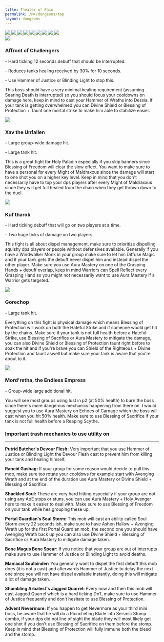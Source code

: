 ```yaml
---
title: Theater of Pain
permalink: /M+/dungeons/top
layout: dungeons
---
```


<div class="author">

<a href="/M+/dungeons/dos">
    <img class="unselected-dungeon" src="/assets/img/dungeons/dos.jpg" />
</a>

<a href="/M+/dungeons/sd">
    <img class="unselected-dungeon" src="/assets/img/dungeons/sd.jpg" />
</a>

<a href="/M+/dungeons/mots">
    <img class="unselected-dungeon" src="/assets/img/dungeons/mots.jpg" />
</a>

<a href="/M+/dungeons/nw">
    <img class="unselected-dungeon" src="/assets/img/dungeons/nw.jpg" />
</a>

<a href="/M+/dungeons/hoa">
    <img class="unselected-dungeon" src="/assets/img/dungeons/hoa.jpg" />
</a>

<a href="/M+/dungeons/top">
    <img class="selected-dungeon" src="/assets/img/dungeons/top.jpg" />
</a>

<a href="/M+/dungeons/pf">
    <img class="unselected-dungeon" src="/assets/img/dungeons/pf.jpg" />
</a>

<a href="/M+/dungeons/soa">
    <img class="unselected-dungeon" src="/assets/img/dungeons/soa.jpg" />
</a>

<a href="/M+/dungeons/tazavesh">
    <img class="unselected-dungeon" src="/assets/img/dungeons/taz.jpg" />
</a>

</div>

<a>
    <img src="/assets/img/dungeons/affront.png" class="dungeon_boss"/>
</a>

### Affront of Challengers

<a class="external" href="https://www.wowhead.com/spell=333292/searing-death" target="_blank" rel="noopener noreferrer" data-wowhead="spell=333292" data-wh-icon-size="small"></a> - Hard ticking 12 seconds debuff that should be interrupted.

<a class="external" href="https://www.wowhead.com/spell=320069/mortal-strike" target="_blank" rel="noopener noreferrer" data-wowhead="spell=320069" data-wh-icon-size="small"></a> - Reduces tanks healing received by 30% for 10 seconds.

<a class="external" href="https://www.wowhead.com/spell=333540/opportunity-strikes" target="_blank" rel="noopener noreferrer" data-wowhead="spell=333540" data-wh-icon-size="small"></a> - Use Hammer of Justice or Blinding Light to stop this.

This boss should have a very minimal healing requirement (assuming Searing Death is interrupted) so you should focus your cooldowns on damage here, keep in mind to cast your Hammer of Wraths into Dessia. If your tank is getting overwhelmed you can Divine Shield or Blessing of Protection + Taunt one mortal strike to make him able to stabilize easier.

<a>
    <img src="/assets/img/dungeons/xav.png" class="dungeon_boss"/>
</a>

### Xav the Unfallen

<a class="external" href="https://www.wowhead.com/spell=320050/might-of-maldraxxus" target="_blank" rel="noopener noreferrer" data-wowhead="spell=320050" data-wh-icon-size="small"></a> - Large group-wide damage hit.

<a class="external" href="https://www.wowhead.com/spell=320644/brutal-combo" target="_blank" rel="noopener noreferrer" data-wowhead="spell=320644" data-wh-icon-size="small"></a> - Large tank hit.

This is a great fight for Holy Paladin especially if you skip banners since Blessing of Freedom will clear the slow effect. You want to make sure to have a personal for every Might of Maldraxxus since the damage will start to one shot you on a higher key level. Keep in mind that you don't necessarily have to top your dps players after every Might of Maldraxxus since they will get full healed from the chain when they get thrown down to the duel.

<a>
    <img src="/assets/img/dungeons/kul-tharok.png" class="dungeon_boss"/>
</a>

### Kul'tharok

<a class="external" href="https://www.wowhead.com/spell=319626/phantasmal-parasite" target="_blank" rel="noopener noreferrer" data-wowhead="spell=319626" data-wh-icon-size="small"></a> - Hard ticking debuff that will go on two players at a time.

<a class="external" href="https://www.wowhead.com/spell=319521/draw-soul" target="_blank" rel="noopener noreferrer" data-wowhead="spell=319521" data-wh-icon-size="small"></a> - Two huge ticks of damage on two players.

This fight is all about dispel management, make sure to prioritize dispelling squishy dps players or people without defensives available. Generally if you have a Windwalker Monk in your group make sure to let him Diffuse Magic and if your tank gets the debuff never dispel him and instead dispel the other player. Make sure you use Aura Mastery on one of the Grasping Hands + debuff overlap, keep in mind Warriors can Spell Reflect every Grasping Hand so you might not necessarily want to use Aura Mastery if a Warrior gets targeted.

<a>
    <img src="/assets/img/dungeons/gorechop.png" class="dungeon_boss"/>
</a>

### Gorechop

<a class="external" href="https://www.wowhead.com/spell=323515/hateful-strike" target="_blank" rel="noopener noreferrer" data-wowhead="spell=323515" data-wh-icon-size="small"></a> - Large tank hit.

Everything on this fight is physical damage which means Blessing of Protection will work on both the Hateful Strike and if someone would get hit by the chains. Make sure if your tank is not full health before a Hateful Strike, use Blessing of Sacrifice or Aura Mastery to mitigate the damage, you can also Divine Shield or Blessing of Protection taunt right before to soak the hit and if you're brave you can Shield of the Righteous + Divine Protection and taunt aswell but make sure your tank is aware that you're about to it.

<a>
    <img src="/assets/img/dungeons/mordretha.png" class="dungeon_boss"/>
</a>

### Mord'retha, the Endless Empress 

<a class="external" href="https://www.wowhead.com/spell=339573/echoes-of-carnage" target="_blank" rel="noopener noreferrer" data-wowhead="spell=339573" data-wh-icon-size="small"></a> - Group-wide large additional hit. 

You will see most groups using lust in p2 (at 50% health) to burn the boss since there's more dangerous mechanics happening from there on. I would suggest you to use Aura Mastery on Echoes of Carnage which the boss will cast when you hit 50% health. Make sure to use Blessing of Sacrifice if your tank is not full health before a Reaping Scythe.

### Important trash mechanics to use utility on

---
**Putrid Butcher's Devour Flesh:** Very important that you use Hammer of Justice or Blinding Light the Devour Flesh cast to prevent him from killing your tank and healing himself.

**Rancid Gasbag:** If your group for some reason would decide to pull this mob, make sure too rotate your cooldows for example start with Avenging Wrath and at the end of the duration use Aura Mastery or Divine Shield + Blessing of Sacrifice.

**Shackled Soul:** These are very hard hitting especially if your group are not using any AoE stops or stuns, you can use Aura Mastery + Holy Avenger here to make it easier to deal with. Make sure to use Blessing of Freedom on your tank while hes grouping these up.

**Portal Guardian's Soul Storm:** This mob will cast an ability called Soul Storm every 22 seconds ish, make sure to have Ashen Hallow + Avenging Wrath up for the first Portal Guardian mob, the second one you should have Avenging Wrath back up you can also use Divine Shield + Blessing of Sacrifice or Aura Mastery to mitigate damage taken.

**Bone Magus Bone Spear:** If you notice that your group are out of interrupts make sure to use Hammer of Justice or Blinding Light to avoid deaths.

**Maniacal Soulbinder:** You generally want to dispel the first debuff this mob does (it is not a cast) and afterwards Hammer of Justice to delay the next one since you will not have dispel available instantly, doing this will mitigate a lot of damage taken.

**Shambling Arbalest's Jagged Quarrel:** Every now and then this mob will cast Jagged Quarrel which is a hard ticking DoT, make sure to use Hammer of Justice frequently and don't hesitate to use Blessing of Protection.

**Advent Nevermore:** If you happen to get Nevermore as your third mini boss, be aware that he will do a Ricocheting Blade into Seismic Stomp combo, if your dps did not line of sight the blade they will most likely get one shot if you don't use Blessing of Sacrifice on them before the stomp. Keep in mind that Blessing of Protection will fully immune both the bleed and the stomp.

